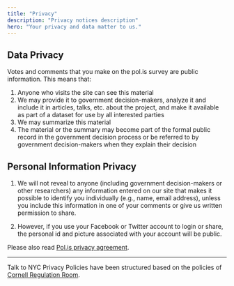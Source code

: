 ```yaml
---
title: "Privacy"
description: "Privacy notices description"
hero: "Your privacy and data matter to us."
---
```


## Data Privacy

Votes and comments that you make on the pol.is survey are public information. This means that:

1. Anyone who visits the site can see this material
2. We may provide it to government decision-makers, analyze it and include it in articles, talks, etc. about the project, and make it available as part of a dataset for use by all interested parties
3. We may summarize this material
4. The material or the summary may become part of the formal public record in the government decision process or be referred to by government decision-makers when they explain their decision


## Personal Information Privacy

1. We will not reveal to anyone (including government decision-makers or other researchers) any information entered on our site that makes it possible to identify you individually (e.g., name, email address), unless you include this information in one of your comments or give us written permission to share.

2. However, if you use your Facebook or Twitter account to login or share, the personal id and picture associated with your account will be public.

Please also read [Pol.is privacy agreement](https://pol.is/privacy).

----

Talk to NYC Privacy Policies have been structured based on the policies of [Cornell Regulation Room](http://regulationroom.org/terms).
